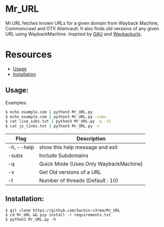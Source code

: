 # Mr_URL
Mr.URL fetches known URLs for a given domain from Wayback Machine, Commoncrawl and OTX Alienvault. It also finds old versions of any given URL using WaybackMachine. Inspired by [GAU](https://github.com/lc/gau) and [Waybackurls](https://github.com/tomnomnom/waybackurls).

# Resources
- [Usage](#usage)
- [Installation](#installation)

## Usage:
Examples:

```bash
$ echo example.com | python3 Mr_URL.py
$ echo example.com | python3 Mr_URL.py -subs
$ cat live_subs.txt | python3 Mr_URL.py -q -t5
$ cat js_links.txt | python3 Mr_URL.py -v
```


| Flag | Description |
|------|-------------|
|-h, --help  |show this help message and exit|
|-subs       |Include Subdomains|
|-q          |Quick Mode (Uses Only WaybackMachine)|
|-v          |Get Old versions of a URL|
|-t          |Number of threads (Default : 10)|


## Installation:
```
$ git clone https://github.com/Sachin-v3rma/Mr_URL
$ cd Mr_URL && pip install -r requirements.txt
$ python3 Mr_URL.py -h
```
